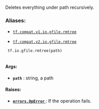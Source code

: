 Deletes everything under path recursively.



### Aliases:

- [ `tf.compat.v1.io.gfile.rmtree` ](/api_docs/python/tf/io/gfile/rmtree)

- [ `tf.compat.v2.io.gfile.rmtree` ](/api_docs/python/tf/io/gfile/rmtree)



```
 tf.io.gfile.rmtree(path)
 
```



#### Args:

- **`path`** : string, a path



#### Raises:

- **[ `errors.OpError` ](/api_docs/python/tf/errors/OpError)** : If the operation fails.

